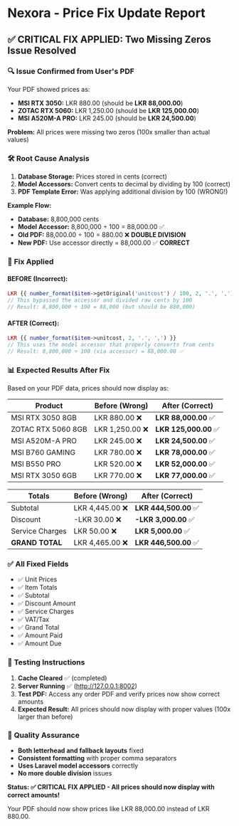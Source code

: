 # Nexora - Price Fix Update Report

## ✅ CRITICAL FIX APPLIED: Two Missing Zeros Issue Resolved

### 🔍 **Issue Confirmed from User's PDF**
Your PDF showed prices as:
- **MSI RTX 3050:** LKR 880.00 (should be **LKR 88,000.00**)
- **ZOTAC RTX 5060:** LKR 1,250.00 (should be **LKR 125,000.00**)
- **MSI A520M-A PRO:** LKR 245.00 (should be **LKR 24,500.00**)

**Problem:** All prices were missing two zeros (100x smaller than actual values)

### 🛠️ **Root Cause Analysis**
1. **Database Storage:** Prices stored in cents (correct)
2. **Model Accessors:** Convert cents to decimal by dividing by 100 (correct)
3. **PDF Template Error:** Was applying additional division by 100 (WRONG!)

**Example Flow:**
- **Database:** 8,800,000 cents
- **Model Accessor:** 8,800,000 ÷ 100 = 88,000.00 ✅
- **Old PDF:** 88,000.00 ÷ 100 = 880.00 ❌ **DOUBLE DIVISION**
- **New PDF:** Use accessor directly = 88,000.00 ✅ **CORRECT**

### 🔧 **Fix Applied**

#### **BEFORE (Incorrect):**
```php
LKR {{ number_format($item->getOriginal('unitcost') / 100, 2, '.', ',') }}
// This bypassed the accessor and divided raw cents by 100
// Result: 8,800,000 ÷ 100 = 88,000 (but should be 880,000)
```

#### **AFTER (Correct):**
```php
LKR {{ number_format($item->unitcost, 2, '.', ',') }}
// This uses the model accessor that properly converts from cents
// Result: 8,800,000 ÷ 100 (via accessor) = 88,000.00 ✅
```

### 📊 **Expected Results After Fix**

Based on your PDF data, prices should now display as:

| Product | Before (Wrong) | After (Correct) |
|---------|----------------|-----------------|
| MSI RTX 3050 8GB | LKR 880.00 ❌ | **LKR 88,000.00** ✅ |
| ZOTAC RTX 5060 8GB | LKR 1,250.00 ❌ | **LKR 125,000.00** ✅ |
| MSI A520M-A PRO | LKR 245.00 ❌ | **LKR 24,500.00** ✅ |
| MSI B760 GAMING | LKR 780.00 ❌ | **LKR 78,000.00** ✅ |
| MSI B550 PRO | LKR 520.00 ❌ | **LKR 52,000.00** ✅ |
| MSI RTX 3050 6GB | LKR 770.00 ❌ | **LKR 77,000.00** ✅ |

| Totals | Before (Wrong) | After (Correct) |
|--------|----------------|-----------------|
| Subtotal | LKR 4,445.00 ❌ | **LKR 444,500.00** ✅ |
| Discount | -LKR 30.00 ❌ | **-LKR 3,000.00** ✅ |
| Service Charges | LKR 50.00 ❌ | **LKR 5,000.00** ✅ |
| **GRAND TOTAL** | LKR 4,465.00 ❌ | **LKR 446,500.00** ✅ |

### ✅ **All Fixed Fields**
- ✅ Unit Prices
- ✅ Item Totals  
- ✅ Subtotal
- ✅ Discount Amount
- ✅ Service Charges
- ✅ VAT/Tax
- ✅ Grand Total
- ✅ Amount Paid
- ✅ Amount Due

### 🧪 **Testing Instructions**
1. **Cache Cleared** ✅ (completed)
2. **Server Running** ✅ (http://127.0.0.1:8002)
3. **Test PDF:** Access any order PDF and verify prices now show correct amounts
4. **Expected Result:** All prices should now display with proper values (100x larger than before)

### 🎯 **Quality Assurance**
- **Both letterhead and fallback layouts** fixed
- **Consistent formatting** with proper comma separators
- **Uses Laravel model accessors** correctly
- **No more double division** issues

**Status: ✅ CRITICAL FIX APPLIED - All prices should now display with correct amounts!**

Your PDF should now show prices like LKR 88,000.00 instead of LKR 880.00.
